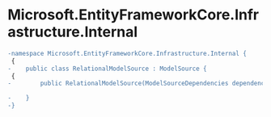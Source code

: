 # Microsoft.EntityFrameworkCore.Infrastructure.Internal

``` diff
-namespace Microsoft.EntityFrameworkCore.Infrastructure.Internal {
 {
-    public class RelationalModelSource : ModelSource {
 {
-        public RelationalModelSource(ModelSourceDependencies dependencies);

-    }
-}
```

